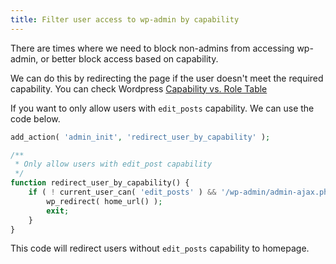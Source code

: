 ```yaml
---
title: Filter user access to wp-admin by capability
---
```


There are times where we need to block non-admins from accessing wp-admin, or better block access based on capability.

We can do this by redirecting the page if the user doesn't meet the required capability. You can check Wordpress
[Capability vs. Role Table](https://codex.wordpress.org/Roles_and_Capabilities#Capability_vs._Role_Table)

If you want to only allow users with `edit_posts` capability. We can use the code below.

```php
add_action( 'admin_init', 'redirect_user_by_capability' );

/**
 * Only allow users with edit_post capability
 */
function redirect_user_by_capability() {
    if ( ! current_user_can( 'edit_posts' ) && '/wp-admin/admin-ajax.php' != $_SERVER['PHP_SELF'] ) {
        wp_redirect( home_url() );
        exit;
    }
}
```

This code will redirect users without `edit_posts` capability to homepage.
